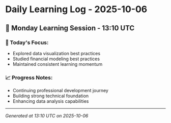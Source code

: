 # Daily Learning Log - 2025-10-06

## 📅 Monday Learning Session - 13:10 UTC

### 🎯 Today's Focus:
- Explored data visualization best practices
- Studied financial modeling best practices
- Maintained consistent learning momentum

### 📈 Progress Notes:
- Continuing professional development journey
- Building strong technical foundation
- Enhancing data analysis capabilities

---
*Generated at 13:10 UTC on 2025-10-06*
